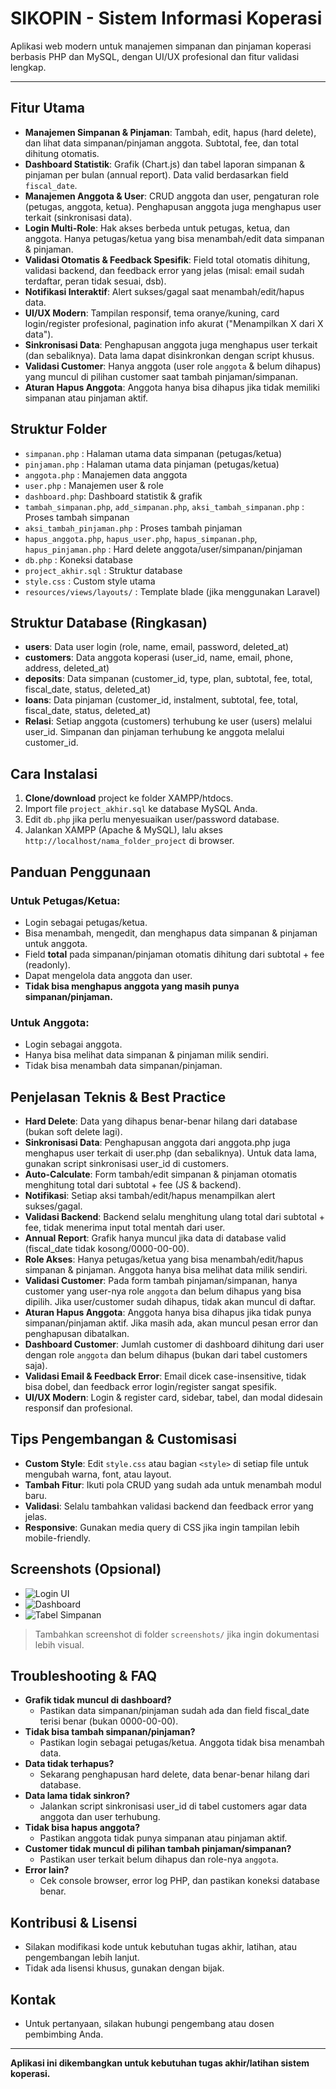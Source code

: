 # SIKOPIN - Sistem Informasi Koperasi

Aplikasi web modern untuk manajemen simpanan dan pinjaman koperasi berbasis PHP dan MySQL, dengan UI/UX profesional dan fitur validasi lengkap.

---

## Fitur Utama
- **Manajemen Simpanan & Pinjaman**: Tambah, edit, hapus (hard delete), dan lihat data simpanan/pinjaman anggota. Subtotal, fee, dan total dihitung otomatis.
- **Dashboard Statistik**: Grafik (Chart.js) dan tabel laporan simpanan & pinjaman per bulan (annual report). Data valid berdasarkan field `fiscal_date`.
- **Manajemen Anggota & User**: CRUD anggota dan user, pengaturan role (petugas, anggota, ketua). Penghapusan anggota juga menghapus user terkait (sinkronisasi data).
- **Login Multi-Role**: Hak akses berbeda untuk petugas, ketua, dan anggota. Hanya petugas/ketua yang bisa menambah/edit data simpanan & pinjaman.
- **Validasi Otomatis & Feedback Spesifik**: Field total otomatis dihitung, validasi backend, dan feedback error yang jelas (misal: email sudah terdaftar, peran tidak sesuai, dsb).
- **Notifikasi Interaktif**: Alert sukses/gagal saat menambah/edit/hapus data.
- **UI/UX Modern**: Tampilan responsif, tema oranye/kuning, card login/register profesional, pagination info akurat ("Menampilkan X dari X data").
- **Sinkronisasi Data**: Penghapusan anggota juga menghapus user terkait (dan sebaliknya). Data lama dapat disinkronkan dengan script khusus.
- **Validasi Customer**: Hanya anggota (user role `anggota` & belum dihapus) yang muncul di pilihan customer saat tambah pinjaman/simpanan.
- **Aturan Hapus Anggota**: Anggota hanya bisa dihapus jika tidak memiliki simpanan atau pinjaman aktif.

## Struktur Folder
- `simpanan.php` : Halaman utama data simpanan (petugas/ketua)
- `pinjaman.php` : Halaman utama data pinjaman (petugas/ketua)
- `anggota.php`  : Manajemen data anggota
- `user.php`     : Manajemen user & role
- `dashboard.php`: Dashboard statistik & grafik
- `tambah_simpanan.php`, `add_simpanan.php`, `aksi_tambah_simpanan.php` : Proses tambah simpanan
- `aksi_tambah_pinjaman.php` : Proses tambah pinjaman
- `hapus_anggota.php`, `hapus_user.php`, `hapus_simpanan.php`, `hapus_pinjaman.php` : Hard delete anggota/user/simpanan/pinjaman
- `db.php`       : Koneksi database
- `project_akhir.sql` : Struktur database
- `style.css`    : Custom style utama
- `resources/views/layouts/` : Template blade (jika menggunakan Laravel)

## Struktur Database (Ringkasan)
- **users**: Data user login (role, name, email, password, deleted_at)
- **customers**: Data anggota koperasi (user_id, name, email, phone, address, deleted_at)
- **deposits**: Data simpanan (customer_id, type, plan, subtotal, fee, total, fiscal_date, status, deleted_at)
- **loans**: Data pinjaman (customer_id, instalment, subtotal, fee, total, fiscal_date, status, deleted_at)
- **Relasi**: Setiap anggota (customers) terhubung ke user (users) melalui user_id. Simpanan dan pinjaman terhubung ke anggota melalui customer_id.

## Cara Instalasi
1. **Clone/download** project ke folder XAMPP/htdocs.
2. Import file `project_akhir.sql` ke database MySQL Anda.
3. Edit `db.php` jika perlu menyesuaikan user/password database.
4. Jalankan XAMPP (Apache & MySQL), lalu akses `http://localhost/nama_folder_project` di browser.

## Panduan Penggunaan
### Untuk Petugas/Ketua:
- Login sebagai petugas/ketua.
- Bisa menambah, mengedit, dan menghapus data simpanan & pinjaman untuk anggota.
- Field **total** pada simpanan/pinjaman otomatis dihitung dari subtotal + fee (readonly).
- Dapat mengelola data anggota dan user.
- **Tidak bisa menghapus anggota yang masih punya simpanan/pinjaman.**

### Untuk Anggota:
- Login sebagai anggota.
- Hanya bisa melihat data simpanan & pinjaman milik sendiri.
- Tidak bisa menambah data simpanan/pinjaman.

## Penjelasan Teknis & Best Practice
- **Hard Delete**: Data yang dihapus benar-benar hilang dari database (bukan soft delete lagi).
- **Sinkronisasi Data**: Penghapusan anggota dari anggota.php juga menghapus user terkait di user.php (dan sebaliknya). Untuk data lama, gunakan script sinkronisasi user_id di customers.
- **Auto-Calculate**: Form tambah/edit simpanan & pinjaman otomatis menghitung total dari subtotal + fee (JS & backend).
- **Notifikasi**: Setiap aksi tambah/edit/hapus menampilkan alert sukses/gagal.
- **Validasi Backend**: Backend selalu menghitung ulang total dari subtotal + fee, tidak menerima input total mentah dari user.
- **Annual Report**: Grafik hanya muncul jika data di database valid (fiscal_date tidak kosong/0000-00-00).
- **Role Akses**: Hanya petugas/ketua yang bisa menambah/edit/hapus simpanan & pinjaman. Anggota hanya bisa melihat data milik sendiri.
- **Validasi Customer**: Pada form tambah pinjaman/simpanan, hanya customer yang user-nya role `anggota` dan belum dihapus yang bisa dipilih. Jika user/customer sudah dihapus, tidak akan muncul di daftar.
- **Aturan Hapus Anggota**: Anggota hanya bisa dihapus jika tidak punya simpanan/pinjaman aktif. Jika masih ada, akan muncul pesan error dan penghapusan dibatalkan.
- **Dashboard Customer**: Jumlah customer di dashboard dihitung dari user dengan role `anggota` dan belum dihapus (bukan dari tabel customers saja).
- **Validasi Email & Feedback Error**: Email dicek case-insensitive, tidak bisa dobel, dan feedback error login/register sangat spesifik.
- **UI/UX Modern**: Login & register card, sidebar, tabel, dan modal didesain responsif dan profesional.

## Tips Pengembangan & Customisasi
- **Custom Style**: Edit `style.css` atau bagian `<style>` di setiap file untuk mengubah warna, font, atau layout.
- **Tambah Fitur**: Ikuti pola CRUD yang sudah ada untuk menambah modul baru.
- **Validasi**: Selalu tambahkan validasi backend dan feedback error yang jelas.
- **Responsive**: Gunakan media query di CSS jika ingin tampilan lebih mobile-friendly.

## Screenshots (Opsional)
- ![Login UI](screenshots/login.png)
- ![Dashboard](screenshots/dashboard.png)
- ![Tabel Simpanan](screenshots/simpanan.png)

> Tambahkan screenshot di folder `screenshots/` jika ingin dokumentasi lebih visual.

## Troubleshooting & FAQ
- **Grafik tidak muncul di dashboard?**
  - Pastikan data simpanan/pinjaman sudah ada dan field fiscal_date terisi benar (bukan 0000-00-00).
- **Tidak bisa tambah simpanan/pinjaman?**
  - Pastikan login sebagai petugas/ketua. Anggota tidak bisa menambah data.
- **Data tidak terhapus?**
  - Sekarang penghapusan hard delete, data benar-benar hilang dari database.
- **Data lama tidak sinkron?**
  - Jalankan script sinkronisasi user_id di tabel customers agar data anggota dan user terhubung.
- **Tidak bisa hapus anggota?**
  - Pastikan anggota tidak punya simpanan atau pinjaman aktif.
- **Customer tidak muncul di pilihan tambah pinjaman/simpanan?**
  - Pastikan user terkait belum dihapus dan role-nya `anggota`.
- **Error lain?**
  - Cek console browser, error log PHP, dan pastikan koneksi database benar.

## Kontribusi & Lisensi
- Silakan modifikasi kode untuk kebutuhan tugas akhir, latihan, atau pengembangan lebih lanjut.
- Tidak ada lisensi khusus, gunakan dengan bijak.

## Kontak
- Untuk pertanyaan, silakan hubungi pengembang atau dosen pembimbing Anda.

---

**Aplikasi ini dikembangkan untuk kebutuhan tugas akhir/latihan sistem koperasi.** 